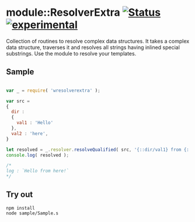 
# module::ResolverExtra [![Status](https://github.com/Wandalen/wResolverExtra/workflows/Publish/badge.svg)](https://github.com/Wandalen/wResolverExtra/actions?query=workflow%3APublish) [![experimental](https://img.shields.io/badge/stability-experimental-orange.svg)](https://github.com/emersion/stability-badges#experimental)

Collection of routines to resolve complex data structures. It takes a complex data structure, traverses it and resolves all strings having inlined special substrings. Use the module to resolve your templates.

## Sample

```js

var _ = require( 'wresolverextra' );

var src =
{
  dir :
  {
    val1 : 'Hello'
  },
  val2 : 'here',
}

let resolved = _.resolver.resolveQualified( src, '{::dir/val1} from {::val2}!' );
console.log( resolved );

/*
log : `Hello from here!`
*/

```

## Try out

```
npm install
node sample/Sample.s
```

